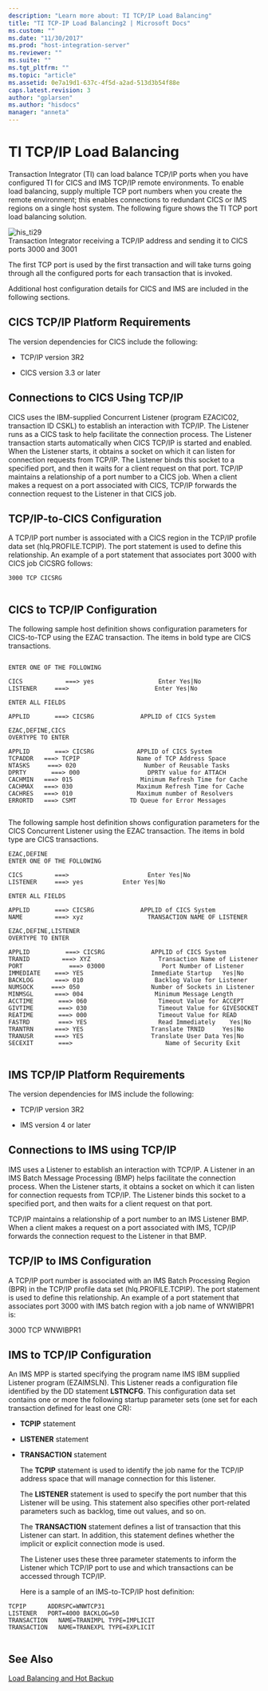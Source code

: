 ```yaml
---
description: "Learn more about: TI TCP/IP Load Balancing"
title: "TI TCP-IP Load Balancing2 | Microsoft Docs"
ms.custom: ""
ms.date: "11/30/2017"
ms.prod: "host-integration-server"
ms.reviewer: ""
ms.suite: ""
ms.tgt_pltfrm: ""
ms.topic: "article"
ms.assetid: 0e7a19d1-637c-4f5d-a2ad-513d3b54f88e
caps.latest.revision: 3
author: "gplarsen"
ms.author: "hisdocs"
manager: "anneta"
---
```

# TI TCP/IP Load Balancing
Transaction Integrator (TI) can load balance TCP/IP ports when you have configured TI for CICS and IMS TCP/IP remote environments. To enable load balancing, supply multiple TCP port numbers when you create the remote environment; this enables connections to redundant CICS or IMS regions on a single host system. The following figure shows the TI TCP port load balancing solution.  
  
 ![](../core/media/his-ti29.gif "his_ti29")  
Transaction Integrator receiving a TCP/IP address and sending it to CICS ports 3000 and 3001  
  
 The first TCP port is used by the first transaction and will take turns going through all the configured ports for each transaction that is invoked.  
  
 Additional host configuration details for CICS and IMS are included in the following sections.  
  
## CICS TCP/IP Platform Requirements  
 The version dependencies for CICS include the following:  
  
-   TCP/IP version 3R2  
  
-   CICS version 3.3 or later  
  
## Connections to CICS Using TCP/IP  
 CICS uses the IBM-supplied Concurrent Listener (program EZACIC02, transaction ID CSKL) to establish an interaction with TCP/IP. The Listener runs as a CICS task to help facilitate the connection process. The Listener transaction starts automatically when CICS TCP/IP is started and enabled. When the Listener starts, it obtains a socket on which it can listen for connection requests from TCP/IP. The Listener binds this socket to a specified port, and then it waits for a client request on that port. TCP/IP maintains a relationship of a port number to a CICS job. When a client makes a request on a port associated with CICS, TCP/IP forwards the connection request to the Listener in that CICS job.  
  
## TCP/IP-to-CICS Configuration  
 A TCP/IP port number is associated with a CICS region in the TCP/IP profile data set (hlq.PROFILE.TCPIP). The port statement is used to define this relationship. An example of a port statement that associates port 3000 with CICS job CICSRG follows:  
  
```  
3000 TCP CICSRG  
  
```  
  
## CICS to TCP/IP Configuration  
 The following sample host definition shows configuration parameters for CICS-to-TCP using the EZAC transaction. The items in bold type are CICS transactions.  
  
```  
  
ENTER ONE OF THE FOLLOWING  
  
CICS            ===> yes                  Enter Yes|No  
LISTENER     ===>                        Enter Yes|No  
  
ENTER ALL FIELDS  
  
APPLID       ===> CICSRG             APPLID of CICS System  
  
EZAC,DEFINE,CICS  
OVERTYPE TO ENTER  
  
APPLID       ===> CICSRG            APPLID of CICS System  
TCPADDR   ===> TCPIP                Name of TCP Address Space  
NTASKS     ===> 020                   Number of Reusable Tasks  
DPRTY       ===> 000                   DPRTY value for ATTACH  
CACHMIN   ===> 015                   Minimum Refresh Time for Cache  
CACHMAX   ===> 030                  Maximum Refresh Time for Cache  
CACHRES   ===> 010                  Maximum number of Resolvers  
ERRORTD   ===> CSMT               TD Queue for Error Messages  
  
```  
  
 The following sample host definition shows configuration parameters for the CICS Concurrent Listener using the EZAC transaction. The items in bold type are CICS transactions.  
  
```  
EZAC,DEFINE  
ENTER ONE OF THE FOLLOWING  
  
CICS         ===>                      Enter Yes|No  
LISTENER     ===> yes           Enter Yes|No  
  
ENTER ALL FIELDS  
  
APPLID       ===> CICSRG             APPLID of CICS System  
NAME         ===> xyz                  TRANSACTION NAME OF LISTENER  
  
EZAC,DEFINE,LISTENER  
OVERTYPE TO ENTER  
  
APPLID          ===> CICSRG             APPLID of CICS System  
TRANID         ===> XYZ                   Transaction Name of Listener  
PORT             ===> 03000                Port Number of Listener  
IMMEDIATE    ===> YES                   Immediate Startup   Yes|No  
BACKLOG      ===> 010                    Backlog Value for Listener  
NUMSOCK     ===> 050                    Number of Sockets in Listener  
MINMSGL      ===> 004                    Minimum Message Length  
ACCTIME       ===> 060                    Timeout Value for ACCEPT  
GIVTIME       ===> 030                    Timeout Value for GIVESOCKET  
REATIME       ===> 000                    Timeout Value for READ  
FASTRD        ===> YES                    Read Immediately    Yes|No  
TRANTRN      ===> YES                   Translate TRNID     Yes|No  
TRANUSR      ===> YES                   Translate User Data Yes|No  
SECEXIT       ===>                          Name of Security Exit  
  
```  
  
## IMS TCP/IP Platform Requirements  
 The version dependencies for IMS include the following:  
  
-   TCP/IP version 3R2  
  
-   IMS version 4 or later  
  
## Connections to IMS using TCP/IP  
 IMS uses a Listener to establish an interaction with TCP/IP. A Listener in an IMS Batch Message Processing (BMP) helps facilitate the connection process. When the Listener starts, it obtains a socket on which it can listen for connection requests from TCP/IP. The Listener binds this socket to a specified port, and then waits for a client request on that port.  
  
 TCP/IP maintains a relationship of a port number to an IMS Listener BMP. When a client makes a request on a port associated with IMS, TCP/IP forwards the connection request to the Listener in that BMP.  
  
## TCP/IP to IMS Configuration  
 A TCP/IP port number is associated with an IMS Batch Processing Region (BPR) in the TCP/IP profile data set (hlq.PROFILE.TCPIP). The port statement is used to define this relationship. An example of a port statement that associates port 3000 with IMS batch region with a job name of WNWIBPR1 is:  
  
 3000 TCP WNWIBPR1  
  
## IMS to TCP/IP Configuration  
 An IMS MPP is started specifying the program name IMS IBM supplied Listener program (EZAIMSLN). This Listener reads a configuration file identified by the DD statement **LSTNCFG**. This configuration data set contains one or more the following startup parameter sets (one set for each transaction defined for least one CR):  
  
- **TCPIP** statement  
  
- **LISTENER** statement  
  
- **TRANSACTION** statement  
  
  The **TCPIP** statement is used to identify the job name for the TCP/IP address space that will manage connection for this listener.  
  
  The **LISTENER** statement is used to specify the port number that this Listener will be using. This statement also specifies other port-related parameters such as backlog, time out values, and so on.  
  
  The **TRANSACTION** statement defines a list of transaction that this Listener can start. In addition, this statement defines whether the implicit or explicit connection mode is used.  
  
  The Listener uses these three parameter statements to inform the Listener which TCP/IP port to use and which transactions can be accessed through TCP/IP.  
  
  Here is a sample of an IMS-to-TCP/IP host definition:  
  
```  
TCPIP      ADDRSPC=WNWTCP31  
LISTENER   PORT=4000 BACKLOG=50  
TRANSACTION   NAME=TRANIMPL TYPE=IMPLICIT  
TRANSACTION   NAME=TRANEXPL TYPE=EXPLICIT  
  
```  
  
## See Also  
 [Load Balancing and Hot Backup](../core/load-balancing-and-hot-backup2.md)
